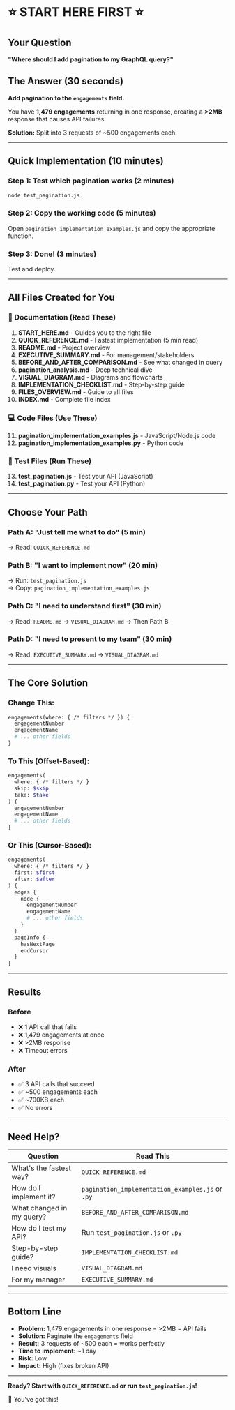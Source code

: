 # ⭐ START HERE FIRST ⭐

## Your Question
**"Where should I add pagination to my GraphQL query?"**

## The Answer (30 seconds)
**Add pagination to the `engagements` field.**

You have **1,479 engagements** returning in one response, creating a **>2MB** response that causes API failures.

**Solution:** Split into 3 requests of ~500 engagements each.

---

## Quick Implementation (10 minutes)

### Step 1: Test which pagination works (2 minutes)
```bash
node test_pagination.js
```

### Step 2: Copy the working code (5 minutes)
Open `pagination_implementation_examples.js` and copy the appropriate function.

### Step 3: Done! (3 minutes)
Test and deploy.

---

## All Files Created for You

### 📖 Documentation (Read These)
1. **START_HERE.md** - Guides you to the right file
2. **QUICK_REFERENCE.md** - Fastest implementation (5 min read)
3. **README.md** - Project overview
4. **EXECUTIVE_SUMMARY.md** - For management/stakeholders
5. **BEFORE_AND_AFTER_COMPARISON.md** - See what changed in query
6. **pagination_analysis.md** - Deep technical dive
7. **VISUAL_DIAGRAM.md** - Diagrams and flowcharts
8. **IMPLEMENTATION_CHECKLIST.md** - Step-by-step guide
9. **FILES_OVERVIEW.md** - Guide to all files
10. **INDEX.md** - Complete file index

### 💻 Code Files (Use These)
11. **pagination_implementation_examples.js** - JavaScript/Node.js code
12. **pagination_implementation_examples.py** - Python code

### 🧪 Test Files (Run These)
13. **test_pagination.js** - Test your API (JavaScript)
14. **test_pagination.py** - Test your API (Python)

---

## Choose Your Path

### Path A: "Just tell me what to do" (5 min)
→ Read: `QUICK_REFERENCE.md`

### Path B: "I want to implement now" (20 min)
→ Run: `test_pagination.js`  
→ Copy: `pagination_implementation_examples.js`

### Path C: "I need to understand first" (30 min)
→ Read: `README.md` → `VISUAL_DIAGRAM.md` → Then Path B

### Path D: "I need to present to my team" (30 min)
→ Read: `EXECUTIVE_SUMMARY.md` → `VISUAL_DIAGRAM.md`

---

## The Core Solution

### Change This:
```graphql
engagements(where: { /* filters */ }) {
  engagementNumber
  engagementName
  # ... other fields
}
```

### To This (Offset-Based):
```graphql
engagements(
  where: { /* filters */ }
  skip: $skip
  take: $take
) {
  engagementNumber
  engagementName
  # ... other fields
}
```

### Or This (Cursor-Based):
```graphql
engagements(
  where: { /* filters */ }
  first: $first
  after: $after
) {
  edges {
    node {
      engagementNumber
      engagementName
      # ... other fields
    }
  }
  pageInfo {
    hasNextPage
    endCursor
  }
}
```

---

## Results

### Before
- ❌ 1 API call that fails
- ❌ 1,479 engagements at once
- ❌ >2MB response
- ❌ Timeout errors

### After  
- ✅ 3 API calls that succeed
- ✅ ~500 engagements each
- ✅ ~700KB each
- ✅ No errors

---

## Need Help?

| Question | Read This |
|----------|-----------|
| What's the fastest way? | `QUICK_REFERENCE.md` |
| How do I implement it? | `pagination_implementation_examples.js` or `.py` |
| What changed in my query? | `BEFORE_AND_AFTER_COMPARISON.md` |
| How do I test my API? | Run `test_pagination.js` or `.py` |
| Step-by-step guide? | `IMPLEMENTATION_CHECKLIST.md` |
| I need visuals | `VISUAL_DIAGRAM.md` |
| For my manager | `EXECUTIVE_SUMMARY.md` |

---

## Bottom Line

- **Problem:** 1,479 engagements in one response = >2MB = API fails
- **Solution:** Paginate the `engagements` field  
- **Result:** 3 requests of ~500 each = works perfectly
- **Time to implement:** ~1 day
- **Risk:** Low
- **Impact:** High (fixes broken API)

---

**Ready? Start with `QUICK_REFERENCE.md` or run `test_pagination.js`!**

🚀 You've got this!
